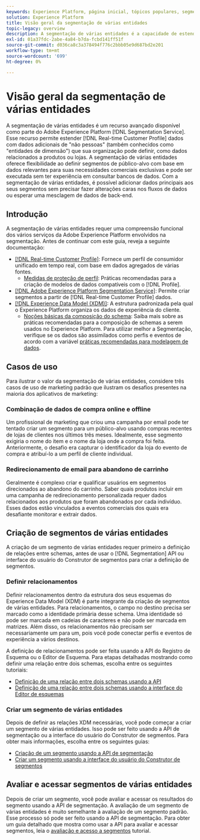 ```yaml
---
keywords: Experience Platform, página inicial, tópicos populares, segmentação, Segmentação, serviço de segmento, segmentos, segmentos, várias entidades, segmentação de várias entidades, segmentos de várias entidades;
solution: Experience Platform
title: Visão geral da segmentação de várias entidades
topic-legacy: overview
description: A segmentação de várias entidades é a capacidade de estender os dados do Perfil com dados adicionais com base em produtos, lojas ou outras classes que não sejam de perfil. Depois de conectados, os dados de classes adicionais ficam disponíveis como se fossem nativos no esquema Perfil.
exl-id: 01a37fdc-2abe-4a84-b7da-fcbd141ff51f
source-git-commit: d036ca8c3a378494f776c2bbb05e9d687bd2e201
workflow-type: tm+mt
source-wordcount: '699'
ht-degree: 0%

---
```


# Visão geral da segmentação de várias entidades

A segmentação de várias entidades é um recurso avançado disponível como parte do Adobe Experience Platform [!DNL Segmentation Service]. Esse recurso permite estender [!DNL Real-time Customer Profile] dados com dados adicionais de &quot;não pessoas&quot; (também conhecidos como &quot;entidades de dimensão&quot;) que sua organização pode definir, como dados relacionados a produtos ou lojas. A segmentação de várias entidades oferece flexibilidade ao definir segmentos de público-alvo com base em dados relevantes para suas necessidades comerciais exclusivas e pode ser executada sem ter experiência em consultar bancos de dados. Com a segmentação de várias entidades, é possível adicionar dados principais aos seus segmentos sem precisar fazer alterações caras nos fluxos de dados ou esperar uma mesclagem de dados de back-end.

## Introdução

A segmentação de várias entidades requer uma compreensão funcional dos vários serviços da Adobe Experience Platform envolvidos na segmentação. Antes de continuar com este guia, reveja a seguinte documentação:

* [[!DNL Real-time Customer Profile]](../profile/home.md): Fornece um perfil de consumidor unificado em tempo real, com base em dados agregados de várias fontes.
   * [Medidas de proteção de perfil](../profile/guardrails.md): Práticas recomendadas para a criação de modelos de dados compatíveis com o [!DNL Profile].
* [[!DNL Adobe Experience Platform Segmentation Service]](./home.md): Permite criar segmentos a partir de [!DNL Real-time Customer Profile] dados.
* [[!DNL Experience Data Model (XDM)]](../xdm/home.md): A estrutura padronizada pela qual o Experience Platform organiza os dados de experiência do cliente.
   * [Noções básicas da composição do schema](../xdm/schema/composition.md#union): Saiba mais sobre as práticas recomendadas para a composição de schemas a serem usados no Experience Platform. Para utilizar melhor a Segmentação, verifique se os dados são assimilados como perfis e eventos de acordo com a variável [práticas recomendadas para modelagem de dados](../xdm/schema/best-practices.md).

## Casos de uso

Para ilustrar o valor da segmentação de várias entidades, considere três casos de uso de marketing padrão que ilustram os desafios presentes na maioria dos aplicativos de marketing:

### Combinação de dados de compra online e offline

Um profissional de marketing que criou uma campanha por email pode ter tentado criar um segmento para um público-alvo usando compras recentes de lojas de clientes nos últimos três meses. Idealmente, esse segmento exigiria o nome do item e o nome da loja onde a compra foi feita. Anteriormente, o desafio era capturar o identificador da loja do evento de compra e atribuí-lo a um perfil de cliente individual.

### Redirecionamento de email para abandono de carrinho

Geralmente é complexo criar e qualificar usuários em segmentos direcionados ao abandono do carrinho. Saber quais produtos incluir em uma campanha de redirecionamento personalizada requer dados relacionados aos produtos que foram abandonados por cada indivíduo. Esses dados estão vinculados a eventos comerciais dos quais era desafiante monitorar e extrair dados.

## Criação de segmentos de várias entidades

A criação de um segmento de várias entidades requer primeiro a definição de relações entre schemas, antes de usar o [!DNL Segmentation] API ou interface do usuário do Construtor de segmentos para criar a definição de segmentos.

### Definir relacionamentos

Definir relacionamentos dentro da estrutura dos seus esquemas do Experience Data Model (XDM) é parte integrante da criação de segmentos de várias entidades. Para relacionamentos, o campo no destino precisa ser marcado como a identidade primária desse schema. Uma identidade só pode ser marcada em cadeias de caracteres e não pode ser marcada em matrizes. Além disso, os relacionamentos não precisam ser necessariamente um para um, pois você pode conectar perfis e eventos de experiência a vários destinos.

A definição de relacionamentos pode ser feita usando a API do Registro de Esquema ou o Editor de Esquema. Para etapas detalhadas mostrando como definir uma relação entre dois schemas, escolha entre os seguintes tutoriais:

* [Definição de uma relação entre dois schemas usando a API](../xdm/tutorials/relationship-api.md)
* [Definição de uma relação entre dois schemas usando a interface do Editor de esquemas](../xdm/tutorials/relationship-ui.md)

### Criar um segmento de várias entidades

Depois de definir as relações XDM necessárias, você pode começar a criar um segmento de várias entidades. Isso pode ser feito usando a API de segmentação ou a interface do usuário do Construtor de segmentos. Para obter mais informações, escolha entre os seguintes guias:

* [Criação de um segmento usando a API de segmentação](./tutorials/create-a-segment.md)
* [Criar um segmento usando a interface do usuário do Construtor de segmentos](./ui/overview.md)

## Avaliar e acessar segmentos de várias entidades

Depois de criar um segmento, você pode avaliar e acessar os resultados do segmento usando a API de segmentação. A avaliação de um segmento de várias entidades é muito semelhante à avaliação de um segmento padrão. Esse processo só pode ser feito usando a API de segmentação. Para obter um guia detalhado que mostra como usar a API para avaliar e acessar segmentos, leia o [avaliação e acesso a segmentos](./tutorials/evaluate-a-segment.md) tutorial.
